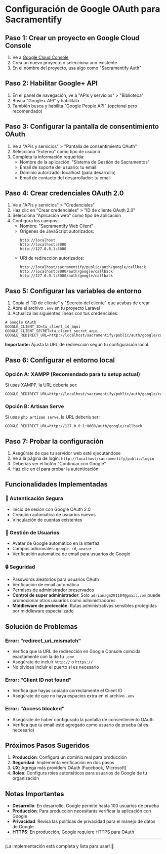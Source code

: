 # Configuración de Google OAuth para Sacramentify

## Paso 1: Crear un proyecto en Google Cloud Console

1. Ve a [Google Cloud Console](https://console.cloud.google.com/)
2. Crea un nuevo proyecto o selecciona uno existente
3. En el nombre del proyecto, usa algo como "Sacramentify Auth"

## Paso 2: Habilitar Google+ API

1. En el panel de navegación, ve a "APIs y servicios" > "Biblioteca"
2. Busca "Google+ API" y habilítala
3. También busca y habilita "Google People API" (opcional pero recomendado)

## Paso 3: Configurar la pantalla de consentimiento OAuth

1. Ve a "APIs y servicios" > "Pantalla de consentimiento OAuth"
2. Selecciona "Externo" como tipo de usuario
3. Completa la información requerida:
   - Nombre de la aplicación: "Sistema de Gestión de Sacramentos"
   - Email de soporte del usuario: tu email
   - Dominio autorizado: localhost (para desarrollo)
   - Email de contacto del desarrollador: tu email

## Paso 4: Crear credenciales OAuth 2.0

1. Ve a "APIs y servicios" > "Credenciales"
2. Haz clic en "Crear credenciales" > "ID de cliente OAuth 2.0"
3. Selecciona "Aplicación web" como tipo de aplicación
4. Configura los campos:
   - Nombre: "Sacramentify Web Client"
   - Orígenes de JavaScript autorizados: 
     ```
     http://localhost
     http://localhost:8000
     http://127.0.0.1:8000
     ```
   - URI de redirección autorizados:
     ```
     http://localhost/sacramentify/public/auth/google/callback
     http://localhost:8000/auth/google/callback
     http://127.0.0.1:8000/auth/google/callback
     ```

## Paso 5: Configurar las variables de entorno

1. Copia el "ID de cliente" y "Secreto del cliente" que acabas de crear
2. Abre el archivo `.env` en tu proyecto Laravel
3. Actualiza las siguientes líneas con tus credenciales:

```env
# Google OAuth
GOOGLE_CLIENT_ID=tu_client_id_aqui
GOOGLE_CLIENT_SECRET=tu_client_secret_aqui
GOOGLE_REDIRECT_URL=http://localhost/sacramentify/public/auth/google/callback
```

**Importante:** Ajusta la URL de redirección según tu configuración local.

## Paso 6: Configurar el entorno local

### Opción A: XAMPP (Recomendado para tu setup actual)
Si usas XAMPP, la URL debería ser:
```env
GOOGLE_REDIRECT_URL=http://localhost/sacramentify/public/auth/google/callback
```

### Opción B: Artisan Serve
Si usas `php artisan serve`, la URL debería ser:
```env
GOOGLE_REDIRECT_URL=http://127.0.0.1:8000/auth/google/callback
```

## Paso 7: Probar la configuración

1. Asegúrate de que tu servidor web esté ejecutándose
2. Ve a la página de login: `http://localhost/sacramentify/public/login`
3. Deberías ver el botón "Continuar con Google"
4. Haz clic en él para probar la autenticación

## Funcionalidades Implementadas

### 🔐 Autenticación Segura
- Inicio de sesión con Google OAuth 2.0
- Creación automática de usuarios nuevos
- Vinculación de cuentas existentes

### 👤 Gestión de Usuarios
- Avatar de Google automático en la interfaz
- Campos adicionales: `google_id`, `avatar`
- Verificación automática de email para usuarios de Google

### 🔒 Seguridad
- Passwords aleatorios para usuarios OAuth
- Verificación de email automática
- Permisos de administrador preservados
- **Control de super administrador**: Solo `adrianagm291104@gmail.com` puede promocionar otros usuarios como administradores
- **Middleware de protección**: Rutas administrativas sensibles protegidas por middleware especializado

## Solución de Problemas

### Error: "redirect_uri_mismatch"
- Verifica que la URL de redirección en Google Console coincida exactamente con la de tu `.env`
- Asegúrate de incluir `http://` o `https://`
- No olvides incluir el puerto si es necesario

### Error: "Client ID not found"
- Verifica que hayas copiado correctamente el Client ID
- Asegúrate de que no haya espacios extra en el archivo `.env`

### Error: "Access blocked"
- Asegúrate de haber configurado la pantalla de consentimiento OAuth
- Verifica que tu email esté agregado como usuario de prueba (si es necesario)

## Próximos Pasos Sugeridos

1. **Producción**: Configura un dominio real para producción
2. **Seguridad**: Implementa verificación en dos pasos
3. **UX**: Agrega más providers OAuth (Facebook, Microsoft)
4. **Roles**: Configura roles automáticos para usuarios de Google de tu organización

## Notas Importantes

- **Desarrollo**: En desarrollo, Google permite hasta 100 usuarios de prueba
- **Producción**: Para producción necesitarás verificar la aplicación con Google
- **Privacidad**: Revisa las políticas de privacidad para el manejo de datos de Google
- **HTTPS**: En producción, Google requiere HTTPS para OAuth

---

¡La implementación está completa y lista para usar! 🎉
